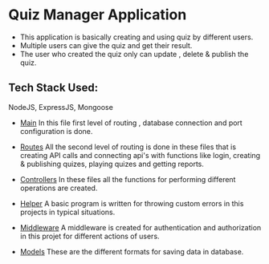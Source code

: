 # Quiz Manager Application
- This application is basically creating and using quiz by different users.
- Multiple users can give the quiz and get their result.
- The user who created the quiz only can update , delete &  publish the quiz.

## Tech Stack Used:
NodeJS, ExpressJS, Mongoose

* [Main](./src/app.ts)
    In this file first level of routing , database connection and port configuration is done.

* [Routes](./src/routes/)
    All the second level of routing is done in these files that is creating API calls and connecting api's with functions like login, creating & publishing quizes, playing quizes and getting reports.

* [Controllers](./src/controllers/)
    In these files all the functions for performing different operations are created.

* [Helper](./src/helper/)
    A basic program is written for throwing custom errors in this projects in typical situations.

* [Middleware](./src/middlewares/)
    A middleware is created for authentication and authorization in this projet for different actions of users.

* [Models](./src/models/)
    These are the different formats for saving data in database.